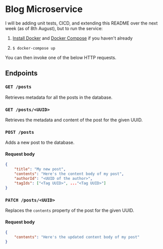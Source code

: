 # Blog Microservice

I will be adding unit tests, CICD, and extending this README over the next week (as of 8th August), but to run the service:

1. [Install Docker](https://docs.docker.com/get-docker/) and [Docker Compose](https://docs.docker.com/compose/install/) if you haven't already

2. `$ docker-compose up`

You can then invoke one of the below HTTP requests.

## Endpoints

### `GET /posts`

Retrieves metadata for all the posts in the database.

### `GET /posts/<UUID>`

Retrieves the metadata and content of the post for the given UUID.

### `POST /posts`

Adds a new post to the database.

#### Request body

```json
{
	"title": "My new post",
	"contents": "Here's the content body of my post",
	"authorId": "<UUID of the author>",
	"tagIds": ["<Tag UUID>", ..."<Tag UUID>"]
}
```
### `PATCH /posts/<UUID>`

Replaces the `contents` property of the post for the given UUID.

#### Request body

```json
{
	"contents": "Here's the updated content body of my post"
}
```
